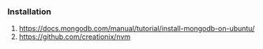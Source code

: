 ### Installation 
1. https://docs.mongodb.com/manual/tutorial/install-mongodb-on-ubuntu/
2. https://github.com/creationix/nvm